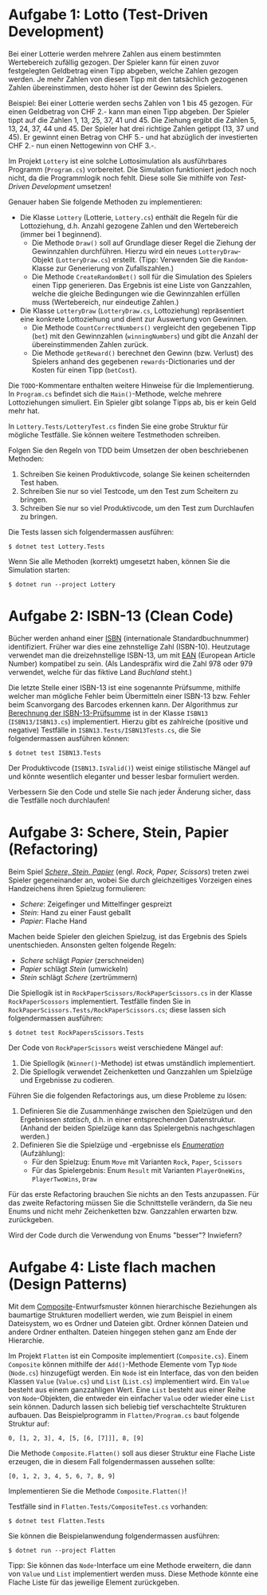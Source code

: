 # Aufgabe 1: Lotto (Test-Driven Development)

Bei einer Lotterie werden mehrere Zahlen aus einem bestimmten Wertebereich
zufällig gezogen. Der Spieler kann für einen zuvor festgelegten Geldbetrag einen
Tipp abgeben, welche Zahlen gezogen werden. Je mehr Zahlen von diesem Tipp mit
den tatsächlich gezogenen Zahlen übereinstimmen, desto höher ist der Gewinn des
Spielers.

Beispiel: Bei einer Lotterie werden sechs Zahlen von 1 bis 45 gezogen. Für einen
Geldbetrag von CHF 2.- kann man einen Tipp abgeben. Der Spieler tippt auf die
Zahlen 1, 13, 25, 37, 41 und 45. Die Ziehung ergibt die Zahlen 5, 13, 24, 37, 44
und 45. Der Spieler hat drei richtige Zahlen getippt (13, 37 und 45). Er gewinnt
einen Betrag von CHF 5.- und hat abzüglich der investierten CHF 2.- nun einen
Nettogewinn von CHF 3.-.

Im Projekt `Lottery` ist eine solche Lottosimulation als ausführbares Programm
(`Program.cs`) vorbereitet.  Die Simulation funktioniert jedoch noch nicht, da
die Programmlogik noch fehlt.  Diese solle Sie mithilfe von _Test-Driven
Development_ umsetzen!

Genauer haben Sie folgende Methoden zu implementieren:

- Die Klasse `Lottery` (Lotterie, `Lottery.cs`) enthält die Regeln für die
Lottoziehung, d.h.  Anzahl gezogene Zahlen und den Wertebereich (immer bei 1
beginnend).
    - Die Methode `Draw()` soll auf Grundlage dieser Regel die Ziehung der
    Gewinnzahlen durchführen. Hierzu wird ein neues `LotteryDraw`-Objekt
    (`LotteryDraw.cs`) erstellt. (Tipp: Verwenden Sie die `Random`-Klasse zur
    Generierung von Zufallszahlen.)
    - Die Methode `CreateRandomBet()` soll für die Simulation des Spielers einen
    Tipp generieren. Das Ergebnis ist eine Liste von Ganzzahlen, welche die
    gleiche Bedingungen wie die Gewinnzahlen erfüllen muss (Wertebereich, nur
    eindeutige Zahlen.)
- Die Klasse `LotteryDraw` (`LotteryDraw.cs`, Lottoziehung) repräsentiert eine
konkrete Lottoziehung und dient zur Auswertung von Gewinnen.
    - Die Methode `CountCorrectNumbers()` vergleicht den gegebenen Tipp (`bet`)
    mit den Gewinnzahlen (`winningNumbers`) und gibt die Anzahl der
    übereinstimmenden Zahlen zurück.
    - Die Methode `getReward()` berechnet den Gewinn (bzw. Verlust) des Spielers
    anhand des gegebenen `rewards`-Dictionaries und der Kosten für einen Tipp
    (`betCost`).
    
Die `TODO`-Kommentare enthalten weitere Hinweise für die Implementierung. In
`Program.cs` befindet sich die `Main()`-Methode, welche mehrere Lottoziehungen
simuliert. Ein Spieler gibt solange Tipps ab, bis er kein Geld mehr hat.

In `Lottery.Tests/LotteryTest.cs` finden Sie eine grobe Struktur für mögliche
Testfälle. Sie können weitere Testmethoden schreiben.

Folgen Sie den Regeln von TDD beim Umsetzen der oben beschriebenen Methoden:

1. Schreiben Sie keinen Produktivcode, solange Sie keinen scheiternden Test haben.
2. Schreiben Sie nur so viel Testcode, um den Test zum Scheitern zu bringen.
3. Schreiben Sie nur so viel Produktivcode, um den Test zum Durchlaufen zu bringen.

Die Tests lassen sich folgendermassen ausführen:

    $ dotnet test Lottery.Tests

Wenn Sie alle Methoden (korrekt) umgesetzt haben, können Sie die Simulation starten:

    $ dotnet run --project Lottery

# Aufgabe 2: ISBN-13 (Clean Code)

Bücher werden anhand einer
[ISBN](https://de.wikipedia.org/wiki/Internationale_Standardbuchnummer)
(internationale Standardbuchnummer) identifiziert. Früher war dies eine
zehnstellige Zahl (ISBN-10). Heutzutage verwendet man die dreizehnstellige
ISBN-13, um mit [EAN](https://de.wikipedia.org/wiki/European_Article_Number)
(European Article Number) kompatibel zu sein. (Als Landespräfix wird die Zahl
978 oder 979 verwendet, welche für das fiktive Land _Buchland_ steht.)

Die letzte Stelle einer ISBN-13 ist eine sogenannte Prüfsumme, mithilfe welcher
man mögliche Fehler beim Übermitteln einer ISBN-13 bzw. Fehler beim Scanvorgang
des Barcodes erkennen kann. Der Algorithmus zur [Berechnung der
ISBN-13-Prüfsumme](https://de.wikipedia.org/wiki/Internationale_Standardbuchnummer#ISBN-13)
ist in der Klasse `ISBN13` (`ISBN13/ISBN13.cs`) implementiert. Hierzu gibt es
zahlreiche (positive und negative) Testfälle in `ISBN13.Tests/ISBN13Tests.cs`,
die Sie folgendermassen ausführen können:

    $ dotnet test ISBN13.Tests

Der Produktivcode (`ISBN13.IsValid()`) weist einige stilistische Mängel auf und
könnte wesentlich eleganter und besser lesbar formuliert werden.

Verbessern Sie den Code und stelle Sie nach jeder Änderung sicher, dass die
Testfälle noch durchlaufen!

# Aufgabe 3: Schere, Stein, Papier (Refactoring)

Beim Spiel [_Schere, Stein,
Papier_](https://de.wikipedia.org/wiki/Schere,_Stein,_Papier) (engl. _Rock,
Paper, Scissors_) treten zwei Spieler gegeneinander an, wobei Sie durch
gleichzeitiges Vorzeigen eines Handzeichens ihren Spielzug formulieren:

- _Schere_: Zeigefinger und Mittelfinger gespreizt
- _Stein_: Hand zu einer Faust geballt
- _Papier_: Flache Hand

Machen beide Spieler den gleichen Spielzug, ist das Ergebnis des Spiels
unentschieden. Ansonsten gelten folgende Regeln:

- _Schere_ schlägt _Papier_ (zerschneiden)
- _Papier_ schlägt _Stein_ (umwickeln)
- _Stein_ schlägt _Schere_ (zertrümmern)

Die Spiellogik ist in `RockPaperScissors/RockPaperScissors.cs` in der Klasse `RockPaperScossors` implementiert. Testfälle finden Sie in `RockPaperScissors.Tests/RockPaperScissors.cs`; diese lassen sich folgendermassen ausführen:

    $ dotnet test RockPapersScissors.Tests

Der Code von `RockPaperScissors` weist verschiedene Mängel auf:

1. Die Spiellogik (`Winner()`-Methode) ist etwas umständlich implementiert.
2. Die Spiellogik verwendet Zeichenketten und Ganzzahlen um Spielzüge und
Ergebnisse zu codieren.

Führen Sie die folgenden Refactorings aus, um diese Probleme zu lösen:

1. Definieren Sie die Zusammenhänge zwischen den Spielzügen und den Ergebnissen
_statisch_, d.h. in einer entsprechenden Datenstruktur. (Anhand der beiden
Spielzüge kann das Spielergebnis nachgeschlagen werden.)
2. Definieren Sie die Spielzüge und -ergebnisse els
[_Enumeration_](https://learn.microsoft.com/en-us/dotnet/csharp/language-reference/builtin-types/enum)
(Aufzählung):
    - Für den Spielzug: Enum `Move` mit Varianten `Rock`, `Paper`, `Scissors`
    - Für das Spielergebnis: Enum `Result` mit Varianten `PlayerOneWins`,
    `PlayerTwoWins`, `Draw`
    
Für das erste Refactoring brauchen Sie nichts an den Tests anzupassen. Für das
zweite Refactoring müssen Sie die Schnittstelle verändern, da Sie neu Enums und
nicht mehr Zeichenketten bzw. Ganzzahlen erwarten bzw. zurückgeben.

Wird der Code durch die Verwendung von Enums "besser"? Inwiefern?

# Aufgabe 4: Liste flach machen (Design Patterns)

Mit dem
[Composite](https://refactoring.guru/design-patterns/composite)-Entwurfsmuster
können hierarchische Beziehungen als baumartige Strukturen modelliert werden,
wie zum Beispiel in einem Dateisystem, wo es Ordner und Dateien gibt. Ordner
können Dateien und andere Ordner enthalten. Dateien hingegen stehen ganz am Ende
der Hierarchie.

Im Projekt `Flatten` ist ein Composite implementiert (`Composite.cs`). Einem
`Composite` können mithilfe der `Add()`-Methode Elemente vom Typ `Node`
(`Node.cs`) hinzugefügt werden. Ein `Node` ist ein Interface, das von den beiden
Klassen `Value` (`Value.cs`) und `List` (`List.cs`) implementiert wird. Ein
`Value` besteht aus einem ganzzahligen Wert. Eine `List` besteht aus einer Reihe
von `Node`-Objekten, die entweder ein einfacher `Value` oder wieder eine `List`
sein können. Dadurch lassen sich beliebig tief verschachtelte Strukturen
aufbauen. Das Beispielprogramm in `Flatten/Program.cs` baut folgende  Struktur
auf:

    0, [1, 2, 3], 4, [5, [6, [7]]], 8, [9]

Die Methode `Composite.Flatten()` soll aus dieser Struktur eine Flache Liste
erzeugen, die in diesem Fall folgendermassen aussehen sollte:

    [0, 1, 2, 3, 4, 5, 6, 7, 8, 9]

Implementieren Sie  die Methode `Composite.Flatten()`!

Testfälle sind in `Flatten.Tests/CompositeTest.cs` vorhanden:

    $ dotnet test Flatten.Tests

Sie können die Beispielanwendung folgendermassen ausführen:

    $ dotnet run --project Flatten

Tipp: Sie können das `Node`-Interface um eine Methode erweitern, die dann von
`Value` und `List` implementiert werden muss. Diese Methode könnte eine Flache
Liste für das jeweilige Element zurückgeben.
